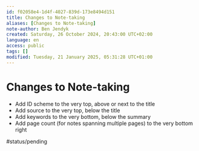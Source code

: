 ```yaml
---
id: f02058e4-1d4f-4027-839d-173e8494d151
title: Changes to Note-taking
aliases: [Changes to Note-taking]
note-author: Ben Jendyk
created: Saturday, 26 October 2024, 20:43:00 UTC+02:00
language: en
access: public
tags: []
modified: Tuesday, 21 January 2025, 05:31:28 UTC+01:00
---
```


# Changes to Note-taking

- Add ID scheme to the very top, above or next to the title
- Add source to the very top, below the title
- Add keywords to the very bottom, below the summary
- Add page count (for notes spanning multiple pages) to the very bottom right


#status/pending